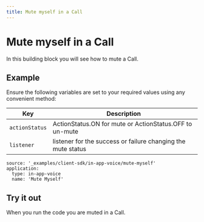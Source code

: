 ```yaml
---
title: Mute myself in a Call
---
```


# Mute myself in a Call

In this building block you will see how to mute a Call.

## Example

Ensure the following variables are set to your required values using any convenient method:

Key | Description
-- | --
`actionStatus` | ActionStatus.ON for mute or ActionStatus.OFF to un-mute
`listener` | listener for the success or failure changing the mute status

```building_blocks
source: '_examples/client-sdk/in-app-voice/mute-myself'
application:
  type: in-app-voice
  name: 'Mute Myself'
```

## Try it out

When you run the code you are muted in a Call.